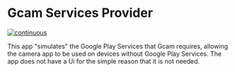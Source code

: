 # Gcam Services Provider

[![continuous](https://github.com/lukaspieper/Gcam-Services-Provider/workflows/continuous/badge.svg)](https://github.com/lukaspieper/Gcam-Services-Provider/actions)

This app "simulates" the Google Play Services that Gcam requires, allowing the camera app to be used on devices without Google Play Services. The app does not have a Ui for the simple reason that it is not needed.
